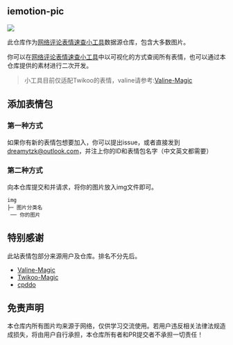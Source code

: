 ## iemotion-pic

![](https://count.getloli.com/get/@Dreamy-TZK@iemotion-pic?theme=gelbooru)

此仓库作为[网络评论表情速查小工具](https://emotion.xiaokang.me/)数据源仓库，包含大多数图片。

你可以在[网络评论表情速查小工具](https://emotion.xiaokang.me/)中以可视化的方式查阅所有表情，也可以通过本仓库提供的素材进行二次开发。

> 小工具目前仅适配Twikoo的表情，valine请参考:[Valine-Magic](https://github.com/GamerNoTitle/Valine-Magic)

## 添加表情包

### 第一种方式

如果你有新的表情包想要加入，你可以提出issue，或者直接发到[dreamytzk@outlook.com](mailto:dreamytzk@outlook.com)，并注上你的ID和表情包名字（中文英文都需要）

### 第二种方式

向本仓库提交和并请求，将你的图片放入img文件即可。

```img
img                               
├─ 图片分类名
 ── 你的图片               
```
## 特别感谢

此站表情包部分来源用户及仓库。排名不分先后。

- [Valine-Magic](https://github.com/GamerNoTitle/Valine-Magic)
- [Twikoo-Magic](https://github.com/2X-ercha/Twikoo-Magic)
- [cpddo](https://github.com/cpddo/emotion)

## 免责声明

本仓库内所有图片均来源于网络，仅供学习交流使用。若用户违反相关法律法规造成损失，将由用户自行承担，本仓库所有者和PR提交者不承担一切责任！

